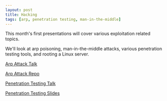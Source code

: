 ```yaml
---
layout: post
title: Hacking
tags: [arp, penetration testing, man-in-the-middle]
---
```


This month's first presentations will cover various exploitation related topics.

We'll look at arp poisoning, man-in-the-middle attacks, various penetration testing tools, and rooting a Linux server.

[Arp Attack Talk](http://videocenter1.vtcstream.com/videos/video/3384/in/channel/78/)

[Arp Attack Repo](https://github.com/measlyweasel/arpTalk)

[Penetration Testing Talk](http://videocenter1.vtcstream.com/videos/video/3385/in/channel/78/)

[Penetration Testing Slides](/presentation_resources/pentesting/pentesting.pdf)
